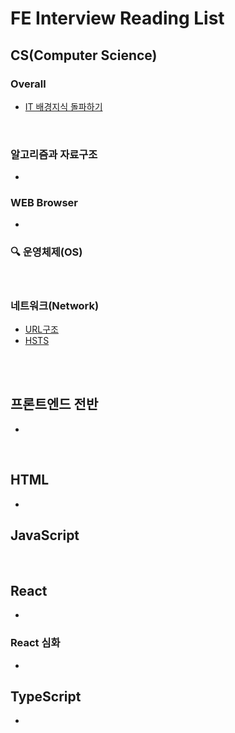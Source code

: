 # FE Interview Reading List

## CS(Computer Science)

### Overall

- [IT 배경지식 돌파하기](https://www.grabbing.me/IT-A-to-Z-By-1e1fbc981b7c4c03ac44943085ac8304)

<br />

### 알고리즘과 자료구조

- <br />

### WEB Browser

- <br />

### 🔍 운영체제(OS)

<br />

### 네트워크(Network)

- [URL구조](https://www.grabbing.me/URL-018cdd1bb4b541fab6246569244fcf93)
- [HSTS](https://m.blog.naver.com/PostView.naver?isHttpsRedirect=true&blogId=aepkoreanet&logNo=221575708943)

<br />
<br />

## 프론트엔드 전반

-

<br />

## HTML

- <br />

## JavaScript

<br />

## React

- <br />

### React 심화

- <br />

## TypeScript

- <br />
